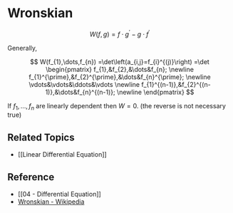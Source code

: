 # Wronskian

$$
W(f,g)=f\cdot g^{\prime}-g\cdot f^{\prime}
$$

Generally,

$$
W(f_{1},\dots,f_{n})
=\det\left(a_{i,j}=f_{i}^{(j)}\right)
=\det
\begin{pmatrix}
f_{1},&f_{2},&\dots&f_{n}; \newline f_{1}^{\prime},&f_{2}^{\prime},&\dots&f_{n}^{\prime}; \newline
\vdots&\vdots&\ddots&\vdots \newline 
f_{1}^{(n-1)},&f_{2}^{(n-1)},&\dots&f_{n}^{(n-1)}; \newline
\end{pmatrix}
$$

If $f_{1},\dots,f_{n}$ are linearly dependent then $W=0$. (the reverse is not necessary true)

## Related Topics

- [[Linear Differential Equation]]

## Reference

- [[04 - Differential Equation]]
- [Wronskian - Wikipedia](https://en.wikipedia.org/wiki/Wronskian)
